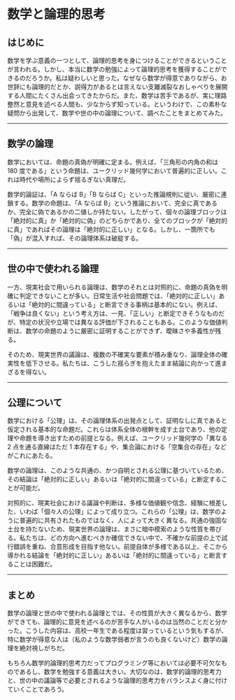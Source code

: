 # 数学と論理的思考

## はじめに

数学を学ぶ意義の一つとして、論理的思考を身につけることができるということが言われる。しかし、本当に数学の勉強によって論理的思考を獲得することができるのだろうか。私は疑わしいと思った。なぜなら数学が得意でありながら、お世辞にも論理的だとか、説得力があるとは言えない支離滅裂なおしゃべりを展開する人間にたくさん出会ってきたからだ。また、数学は苦手であるが、実に理路整然と意見を述べる人間も、少なからず知っている。というわけで、この素朴な疑問から出発して、数学や世の中の論理について、調べたことをまとめてみた。

---

## 数学の論理

数学においては、命題の真偽が明確に定まる。例えば、「三角形の内角の和は 180 度である」という命題は、ユークリッド幾何学において普遍的に正しい。これは時代や場所によらず揺るぎない真理だ。

数学的論証は、「A ならば B」「B ならば C」といった推論規則に従い、厳密に連鎖する。数学の命題は、「A ならば B」という推論において、完全に真であるか、完全に偽であるかの二値しか持たない。したがって、個々の論理ブロックは「絶対的に真」か「絶対的に偽」のどちらかであり、全てのブロックが「絶対的に真」であればその論理は「絶対的に正しい」となる。しかし、一箇所でも「偽」が混入すれば、その論理体系は破綻する。

---

## 世の中で使われる論理

一方、現実社会で用いられる論理は、数学のそれとは対照的に、命題の真偽を明確に判定できないことが多い。日常生活や社会問題では、「絶対的に正しい」あるいは「絶対的に間違っている」と断言できる事柄は基本的にない。例えば、「戦争は良くない」という考え方は、一見、「正しい」と断定できそうなものだが、特定の状況や立場では異なる評価が下されることもある。このような価値判断は、数学の命題のように厳密に証明することができず、曖昧さや多義性が残る。

そのため、現実世界の議論は、複数の不確実な要素が積み重なり、論理全体の確実性を低下させる。私たちは、こうした揺らぎを抱えたまま結論に向かって進まざるを得ない。

---

## 公理について

数学における「公理」は、その論理体系の出発点として、証明なしに真であると仮定される基本的な命題だ。これらは体系全体の根幹を成す土台であり、他の定理や命題を導き出すための前提となる。例えば、ユークリッド幾何学の「異なる 2 点を通る直線はただ 1 本存在する」や、集合論における「空集合の存在」などがこれにあたる。

数学の論理は、このような共通の、かつ自明とされる公理に基づいているため、その結論は「絶対的に正しい」あるいは「絶対的に間違っている」と断定することが可能だ。

対照的に、現実社会における議論や判断は、多様な価値観や信念、経験に根差した、いわば「個々人の公理」によって成り立つ。これらの「公理」は、数学のように普遍的に共有されたものではなく、人によって大きく異なる。共通の強固な土台を持たないため、現実世界の論理は、まさに暗中模索のような性質を帯びる。私たちは、どの方向へ進むべきか確信できない中で、不確かな前提の上で試行錯誤を重ね、合意形成を目指す他ない。前提自体が多様である以上、そこから導かれる結論を「絶対的に正しい」あるいは「絶対的に間違っている」と断言することは困難だ。

---

## まとめ

数学の論理と世の中で使われる論理とでは、その性質が大きく異なるから、数学ができても、論理的に意見を述べるのが苦手な人がいるのは当然のことだと分かった。こうした内容は、高校一年生である程度は習っているという気もするが、特に数学が得意な人は（私のような数学弱者が言うのも良くないけど）数学の論理を絶対視しがちだ。

もちろん数学的論理的思考力だってプログラミング等においては必要不可欠なものであるし、数学を勉強する意義は大きい。大切なのは、数学的論理的思考力と、世の中の議論等で必要とされるような論理的思考力をバランスよく身に付けていくことであろう。
